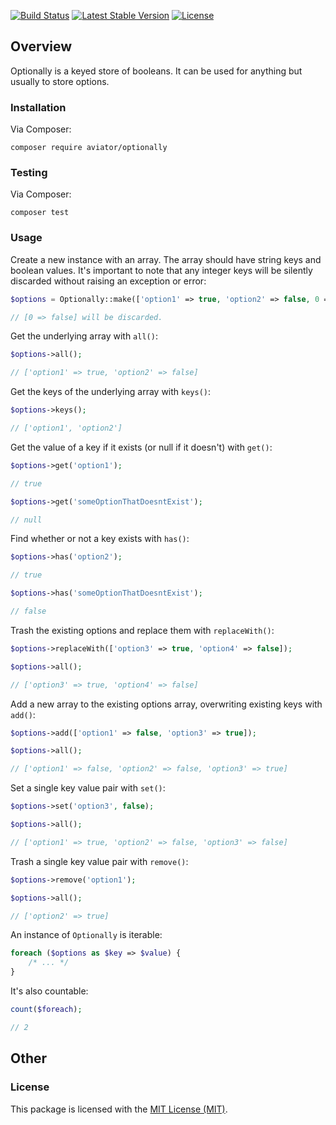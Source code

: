 [![Build Status](https://travis-ci.org/danielsdeboer/optionally.svg?branch=master)](https://travis-ci.org/danielsdeboer/optionally)
[![Latest Stable Version](https://poser.pugx.org/aviator/optionally/v/stable)](https://packagist.org/packages/aviator/optionally)
[![License](https://poser.pugx.org/aviator/optionally/license)](https://packagist.org/packages/aviator/optionally)

## Overview

Optionally is a keyed store of booleans. It can be used for anything but usually to store options.

### Installation

Via Composer:

```
composer require aviator/optionally
```

### Testing

Via Composer:

```
composer test
```

### Usage

Create a new instance with an array. The array should have string keys and boolean values. It's important to note that any integer keys will be silently discarded without raising an exception or error: 

```php
$options = Optionally::make(['option1' => true, 'option2' => false, 0 => false]);

// [0 => false] will be discarded.
```

Get the underlying array with `all()`:

```php
$options->all();

// ['option1' => true, 'option2' => false]
```

Get the keys of the underlying array with `keys()`:

```php
$options->keys();

// ['option1', 'option2']
```

Get the value of a key if it exists (or null if it doesn't) with `get()`:

```php
$options->get('option1');

// true

$options->get('someOptionThatDoesntExist');

// null
```

Find whether or not a key exists with `has()`:

```php
$options->has('option2');

// true

$options->has('someOptionThatDoesntExist');

// false
```

Trash the existing options and replace them with `replaceWith()`:

```php
$options->replaceWith(['option3' => true, 'option4' => false]);

$options->all();

// ['option3' => true, 'option4' => false]
```

Add a new array to the existing options array, overwriting existing keys with `add()`:

```php
$options->add(['option1' => false, 'option3' => true]);

$options->all();

// ['option1' => false, 'option2' => false, 'option3' => true]
```

Set a single key value pair with `set()`:

```php
$options->set('option3', false);

$options->all();

// ['option1' => true, 'option2' => false, 'option3' => false]
```

Trash a single key value pair with `remove()`:

```php
$options->remove('option1');

$options->all();

// ['option2' => true]
```

An instance of `Optionally` is iterable:

```php
foreach ($options as $key => $value) {
    /* ... */
}
```

It's also countable:

```php
count($foreach);

// 2
```

## Other

### License

This package is licensed with the [MIT License (MIT)](LICENSE).

